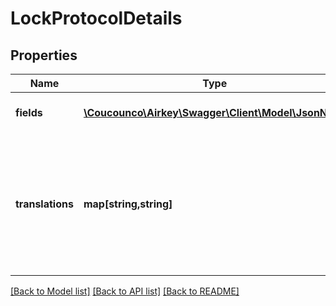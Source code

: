 # LockProtocolDetails

## Properties
Name | Type | Description | Notes
------------ | ------------- | ------------- | -------------
**fields** | [**\Coucounco\Airkey\Swagger\Client\Model\JsonNode**](JsonNode.md) | Event details value fields | [optional] 
**translations** | **map[string,string]** | Event details translations comprising all requested languages (default only \&quot;de-DE\&quot;) | [optional] 

[[Back to Model list]](../README.md#documentation-for-models) [[Back to API list]](../README.md#documentation-for-api-endpoints) [[Back to README]](../README.md)


